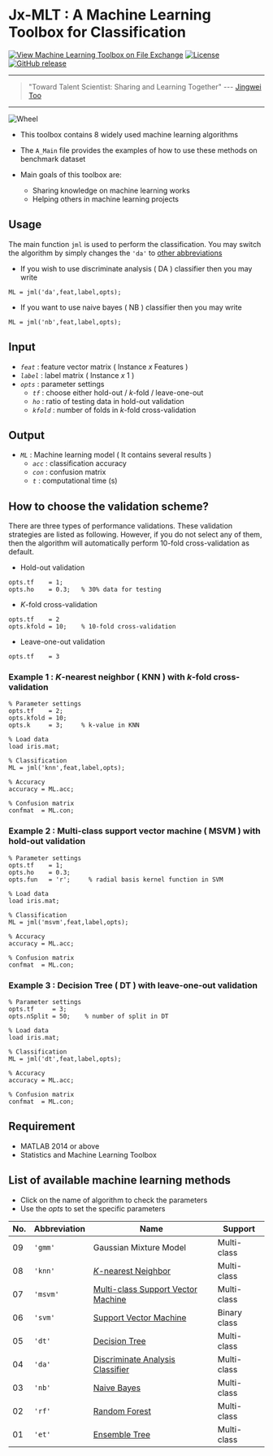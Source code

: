 # Jx-MLT : A Machine Learning Toolbox for Classification 

[![View Machine Learning Toolbox on File Exchange](https://www.mathworks.com/matlabcentral/images/matlab-file-exchange.svg)](https://www.mathworks.com/matlabcentral/fileexchange/71461-machine-learning-toolbox)
[![License](https://img.shields.io/badge/license-BSD_3-yellow.svg)](https://github.com/JingweiToo/Machine-Learning-Toolbox/blob/master/LICENSE)
[![GitHub release](https://img.shields.io/badge/release-1.5-green.svg)](https://github.com/JingweiToo/Machine-Learning-Toolbox)

---
> "Toward Talent Scientist: Sharing and Learning Together"
>  --- [Jingwei Too](https://jingweitoo.wordpress.com/)
---

![Wheel](https://www.mathworks.com/matlabcentral/mlc-downloads/downloads/f9d2bb8c-ebfe-4590-b88c-d4ff92fa6f8f/c4229dd2-aaa5-4146-bafa-4fcccb2b1d30/images/screenshot.PNG) 

* This toolbox contains 8 widely used machine learning algorithms   

* The `A_Main` file provides the examples of how to use these methods on benchmark dataset 

* Main goals of this toolbox are:
  + Sharing knowledge on machine learning works
  + Helping others in machine learning projects

## Usage
The main function `jml` is used to perform the classification. You may switch the algorithm by simply changes the `'da'` to [other abbreviations](/README.md#list-of-available-machine-learning-methods)   
* If you wish to use discriminate analysis ( DA ) classifier then you may write
```code 
ML = jml('da',feat,label,opts); 
```

* If you want to use naive bayes ( NB ) classifier then you may write
```code 
ML = jml('nb',feat,label,opts); 
```

## Input
* *`feat`*    : feature vector matrix ( Instance *x* Features )
* *`label`*   : label matrix ( Instance *x* 1 )
* *`opts`*    : parameter settings
  + *`tf`*    : choose either hold-out / *k*-fold / leave-one-out
  + *`ho`*    : ratio of testing data in hold-out validation
  + *`kfold`* : number of folds in *k*-fold cross-validation

## Output
* *`ML`* : Machine learning model ( It contains several results )  
  + *`acc`* : classification accuracy 
  + *`con`* : confusion matrix
  + *`t`*   : computational time (s)

## How to choose the validation scheme?
There are three types of performance validations. These validation strategies are listed as following. However, if you do not select any of them, then the algorithm will automatically perform 10-fold cross-validation as default. 
  + Hold-out validation
```code 
opts.tf    = 1;
opts.ho    = 0.3;   % 30% data for testing 
```
  + *K*-fold cross-validation
```code 
opts.tf    = 2
opts.kfold = 10;    % 10-fold cross-validation
```
  + Leave-one-out validation
```code 
opts.tf    = 3 
```
  

### Example 1 : *K*-nearest neighbor ( KNN ) with *k*-fold cross-validation
```code 
% Parameter settings
opts.tf    = 2;     
opts.kfold = 10;    
opts.k     = 3;     % k-value in KNN

% Load data
load iris.mat;

% Classification
ML = jml('knn',feat,label,opts);

% Accuracy
accuracy = ML.acc; 

% Confusion matrix
confmat  = ML.con;
```

### Example 2 : Multi-class support vector machine  ( MSVM ) with hold-out validation
```code 
% Parameter settings
opts.tf    = 1;     
opts.ho    = 0.3;       
opts.fun   = 'r';     % radial basis kernel function in SVM

% Load data
load iris.mat;

% Classification
ML = jml('msvm',feat,label,opts);

% Accuracy
accuracy = ML.acc; 

% Confusion matrix
confmat  = ML.con;
```

### Example 3 : Decision Tree ( DT ) with leave-one-out validation
```code 
% Parameter settings
opts.tf     = 3;          
opts.nSplit = 50;    % number of split in DT 

% Load data
load iris.mat;

% Classification
ML = jml('dt',feat,label,opts);

% Accuracy
accuracy = ML.acc; 

% Confusion matrix
confmat  = ML.con;
```


## Requirement
* MATLAB 2014 or above
* Statistics and Machine Learning Toolbox


## List of available machine learning methods
* Click on the name of algorithm to check the parameters 
* Use the *opts* to set the specific parameters  

| No. | Abbreviation | Name                                                                              | Support      |
|-----|--------------|-----------------------------------------------------------------------------------|--------------|
| 09  | `'gmm'`      | Gaussian Mixture Model                                                            | Multi-class  |
| 08  | `'knn'`      | [*K*-nearest Neighbor](/Description.md#k-nearest-neighbor-knn)                    | Multi-class  |
| 07  | `'msvm'`     | [Multi-class Support Vector Machine](/Description.md#support-vector-machine-svm)  | Multi-class  |
| 06  | `'svm'`      | [Support Vector Machine](/Description.md#support-vector-machine-svm)              | Binary class |
| 05  | `'dt'`       | [Decision Tree](/Description.md#decision-tree-dt)                                 | Multi-class  |
| 04  | `'da'`       | [Discriminate Analysis Classifier](/Description.md#discriminate-analysis-da)      | Multi-class  |
| 03  | `'nb'`       | [Naive Bayes](/Description.md#naive-bayes-nb)                                     | Multi-class  |
| 02  | `'rf'`       | [Random Forest](Description.md#random-forest-rf)                                  | Multi-class  |
| 01  | `'et'`       | [Ensemble Tree](Description.md#ensemble-tree-et)                                  | Multi-class  |                  




